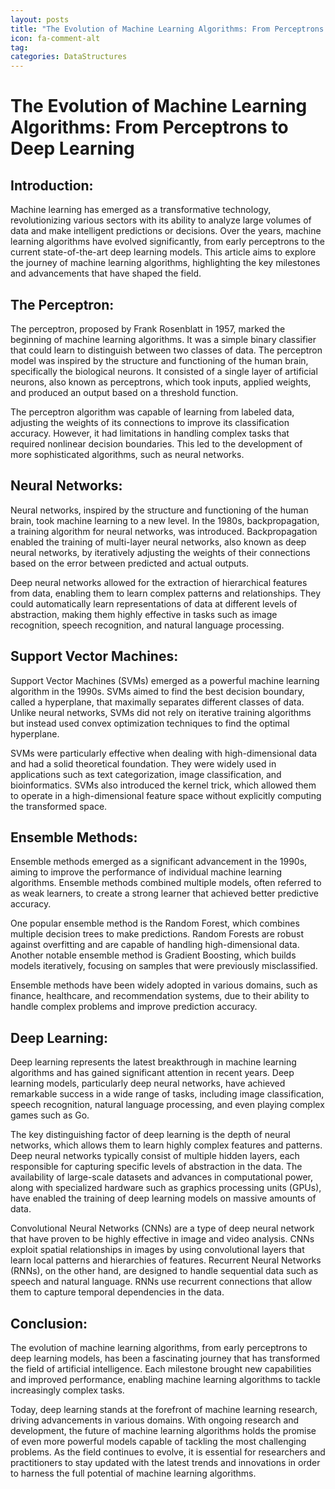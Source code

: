 ```yaml
---
layout: posts
title: "The Evolution of Machine Learning Algorithms: From Perceptrons to Deep Learning"
icon: fa-comment-alt
tag:      
categories: DataStructures
---
```



# The Evolution of Machine Learning Algorithms: From Perceptrons to Deep Learning

## Introduction:
Machine learning has emerged as a transformative technology, revolutionizing various sectors with its ability to analyze large volumes of data and make intelligent predictions or decisions. Over the years, machine learning algorithms have evolved significantly, from early perceptrons to the current state-of-the-art deep learning models. This article aims to explore the journey of machine learning algorithms, highlighting the key milestones and advancements that have shaped the field.

## The Perceptron:
The perceptron, proposed by Frank Rosenblatt in 1957, marked the beginning of machine learning algorithms. It was a simple binary classifier that could learn to distinguish between two classes of data. The perceptron model was inspired by the structure and functioning of the human brain, specifically the biological neurons. It consisted of a single layer of artificial neurons, also known as perceptrons, which took inputs, applied weights, and produced an output based on a threshold function.

The perceptron algorithm was capable of learning from labeled data, adjusting the weights of its connections to improve its classification accuracy. However, it had limitations in handling complex tasks that required nonlinear decision boundaries. This led to the development of more sophisticated algorithms, such as neural networks.

## Neural Networks:
Neural networks, inspired by the structure and functioning of the human brain, took machine learning to a new level. In the 1980s, backpropagation, a training algorithm for neural networks, was introduced. Backpropagation enabled the training of multi-layer neural networks, also known as deep neural networks, by iteratively adjusting the weights of their connections based on the error between predicted and actual outputs.

Deep neural networks allowed for the extraction of hierarchical features from data, enabling them to learn complex patterns and relationships. They could automatically learn representations of data at different levels of abstraction, making them highly effective in tasks such as image recognition, speech recognition, and natural language processing.

## Support Vector Machines:
Support Vector Machines (SVMs) emerged as a powerful machine learning algorithm in the 1990s. SVMs aimed to find the best decision boundary, called a hyperplane, that maximally separates different classes of data. Unlike neural networks, SVMs did not rely on iterative training algorithms but instead used convex optimization techniques to find the optimal hyperplane.

SVMs were particularly effective when dealing with high-dimensional data and had a solid theoretical foundation. They were widely used in applications such as text categorization, image classification, and bioinformatics. SVMs also introduced the kernel trick, which allowed them to operate in a high-dimensional feature space without explicitly computing the transformed space.

## Ensemble Methods:
Ensemble methods emerged as a significant advancement in the 1990s, aiming to improve the performance of individual machine learning algorithms. Ensemble methods combined multiple models, often referred to as weak learners, to create a strong learner that achieved better predictive accuracy.

One popular ensemble method is the Random Forest, which combines multiple decision trees to make predictions. Random Forests are robust against overfitting and are capable of handling high-dimensional data. Another notable ensemble method is Gradient Boosting, which builds models iteratively, focusing on samples that were previously misclassified.

Ensemble methods have been widely adopted in various domains, such as finance, healthcare, and recommendation systems, due to their ability to handle complex problems and improve prediction accuracy.

## Deep Learning:
Deep learning represents the latest breakthrough in machine learning algorithms and has gained significant attention in recent years. Deep learning models, particularly deep neural networks, have achieved remarkable success in a wide range of tasks, including image classification, speech recognition, natural language processing, and even playing complex games such as Go.

The key distinguishing factor of deep learning is the depth of neural networks, which allows them to learn highly complex features and patterns. Deep neural networks typically consist of multiple hidden layers, each responsible for capturing specific levels of abstraction in the data. The availability of large-scale datasets and advances in computational power, along with specialized hardware such as graphics processing units (GPUs), have enabled the training of deep learning models on massive amounts of data.

Convolutional Neural Networks (CNNs) are a type of deep neural network that have proven to be highly effective in image and video analysis. CNNs exploit spatial relationships in images by using convolutional layers that learn local patterns and hierarchies of features. Recurrent Neural Networks (RNNs), on the other hand, are designed to handle sequential data such as speech and natural language. RNNs use recurrent connections that allow them to capture temporal dependencies in the data.

## Conclusion:
The evolution of machine learning algorithms, from early perceptrons to deep learning models, has been a fascinating journey that has transformed the field of artificial intelligence. Each milestone brought new capabilities and improved performance, enabling machine learning algorithms to tackle increasingly complex tasks.

Today, deep learning stands at the forefront of machine learning research, driving advancements in various domains. With ongoing research and development, the future of machine learning algorithms holds the promise of even more powerful models capable of tackling the most challenging problems. As the field continues to evolve, it is essential for researchers and practitioners to stay updated with the latest trends and innovations in order to harness the full potential of machine learning algorithms.